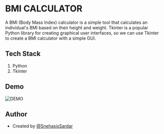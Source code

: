 
# BMI CALCULATOR

A BMI (Body Mass Index) calculator is a simple tool that calculates an individual's BMI based on their height and weight. Tkinter is a popular Python library for creating graphical user interfaces, so we can use Tkinter to create a BMI calculator with a simple GUI.


## Tech Stack
1. Python
2. Tkinter


## Demo

![DEMO](https://github.com/SnehasisSardar/Projects/assets/97939443/639cb790-b619-450e-b1e9-60ae38ee5ccb)


## Author


- Created by [@SnehasisSardar](https://github.com/SnehasisSardar)

